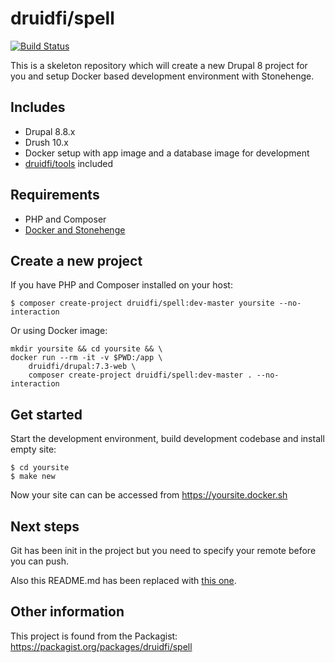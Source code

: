 # druidfi/spell

[![Build Status](https://travis-ci.org/druidfi/spell.svg?branch=master)](https://travis-ci.org/druidfi/spell)

This is a skeleton repository which will create a new Drupal 8 project for you and setup Docker based development
environment with Stonehenge.

## Includes

- Drupal 8.8.x
- Drush 10.x
- Docker setup with app image and a database image for development
- [druidfi/tools](https://github.com/druidfi/tools) included

## Requirements

- PHP and Composer
- [Docker and Stonehenge](https://github.com/druidfi/guidelines/blob/master/docs/local_dev_env.md)

## Create a new project

If you have PHP and Composer installed on your host:

```
$ composer create-project druidfi/spell:dev-master yoursite --no-interaction
```

Or using Docker image:

```
mkdir yoursite && cd yoursite && \
docker run --rm -it -v $PWD:/app \
    druidfi/drupal:7.3-web \
    composer create-project druidfi/spell:dev-master . --no-interaction
```

## Get started

Start the development environment, build development codebase and install empty site:

```
$ cd yoursite
$ make new
```

Now your site can can be accessed from https://yoursite.docker.sh

## Next steps

Git has been init in the project but you need to specify your remote before you can push.

Also this README.md has been replaced with [this one](README.project.md).

## Other information

This project is found from the Packagist: https://packagist.org/packages/druidfi/spell
